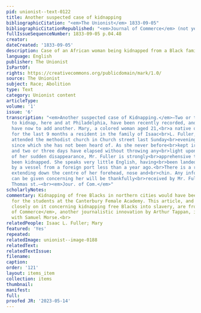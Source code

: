 ```yaml
---
pid: unionist--text-0122
title: Another suspected case of kidnapping
bibliographicCitation: "<em>The Unionist</em> 1833-09-05"
bibliographicCitationRepublished: "<em>Journal of Commerce</em> (not yet researched)"
fullIssueSequenceNumber: 1833-09-05 p.04.48
creator: 
dateCreated: '1833-09-05'
description: Case of an African woman being kidnapped from a Black family in Philadelphia
language: English
publisher: The Unionist
IsPartOf: 
rights: https://creativecommons.org/publicdomain/mark/1.0/
source: The Unionist
subject: Race; Abolition
type: Text
category: Unionist content
articleType: 
volume: '1'
issue: '6'
transcription: "<em>Another suspected case of Kidnapping.</em>—Two or three attempts
  to kidnap, here and at Philadelphia, have been recently recorded, and we fear we
  have now to add another. Mary, a colored woman aged 21,<br>a native of Africa, and
  for the last 9 months a resident in the family of Isaac<br>L. Fuller, [colored],
  attended the methodist church in Church street last Sunday<br>evening as usual,
  since which she has not been heard of. As she never before<br>kept irregular hours,
  and two or three days have elapsed without throwing any<br>light upon the cause
  of her sudden disappearance, Mr. Fuller is strongly<br>apprehensive that she has
  been kidnapped. She speaks very little English, having<br>been landed on our shores
  by a vessel from a foreign port less than a year ago.<br>There is a remarkable streak
  extending down the centre of her forehead, nose and<br>chin. Any information which
  can be given concerning her will be thankfully<br>received by Mr. Fuller, No. 33.
  Thomas st.—<br><em>Jour. of Com.</em>"
scholarlyNotes: 
commentary: Kidnapping of free Blacks in northern cities would have been a major fear
  for the students at the Canterbury Female Academy. This article, and the one following
  closely on it concerning kidnapping free Blacks into slavery, are from the New York<br><em>Journal
  of Commerce</em>, another journalistic innovation by Arthur Tappan, in partnership
  with Samuel Morse.<br>
relatedPeople: Isaac L. Fuller; Mary
featured: 'Yes'
repeated: 
relatedImage: unionist--image-0188
relatedText: 
relatedTextIssue: 
filename: 
caption: 
order: '121'
layout: items_item
collection: items
thumbnail: 
manifest: 
full: 
proofed JR: '2023-05-14'
---
```

